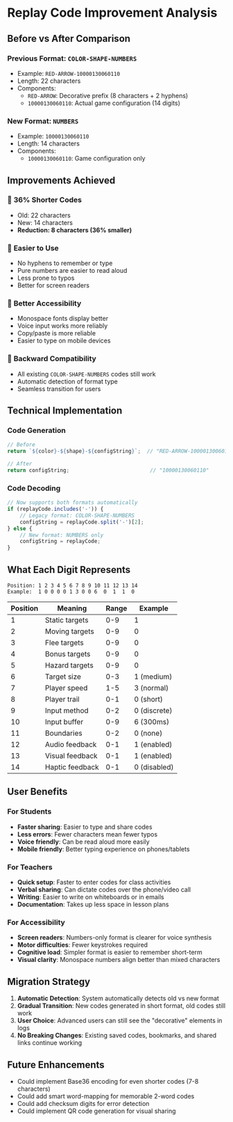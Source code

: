 # Replay Code Improvement Analysis

## Before vs After Comparison

### Previous Format: `COLOR-SHAPE-NUMBERS`
- Example: `RED-ARROW-10000130060110`
- Length: 22 characters
- Components:
  - `RED-ARROW`: Decorative prefix (8 characters + 2 hyphens)
  - `10000130060110`: Actual game configuration (14 digits)

### New Format: `NUMBERS`
- Example: `10000130060110`
- Length: 14 characters
- Components:
  - `10000130060110`: Game configuration only

## Improvements Achieved

### 📏 **36% Shorter Codes**
- Old: 22 characters
- New: 14 characters  
- **Reduction: 8 characters (36% smaller)**

### 🎯 **Easier to Use**
- No hyphens to remember or type
- Pure numbers are easier to read aloud
- Less prone to typos
- Better for screen readers

### 📱 **Better Accessibility**
- Monospace fonts display better
- Voice input works more reliably
- Copy/paste is more reliable
- Easier to type on mobile devices

### 🔄 **Backward Compatibility**
- All existing `COLOR-SHAPE-NUMBERS` codes still work
- Automatic detection of format type
- Seamless transition for users

## Technical Implementation

### Code Generation
```javascript
// Before
return `${color}-${shape}-${configString}`;  // "RED-ARROW-10000130060110"

// After  
return configString;                          // "10000130060110"
```

### Code Decoding
```javascript
// Now supports both formats automatically
if (replayCode.includes('-')) {
    // Legacy format: COLOR-SHAPE-NUMBERS
    configString = replayCode.split('-')[2];
} else {
    // New format: NUMBERS only
    configString = replayCode;
}
```

## What Each Digit Represents

```
Position: 1 2 3 4 5 6 7 8 9 10 11 12 13 14
Example:  1 0 0 0 0 1 3 0 0 6  0  1  1  0
```

| Position | Meaning | Range | Example |
|----------|---------|-------|---------|
| 1 | Static targets | 0-9 | 1 |
| 2 | Moving targets | 0-9 | 0 |
| 3 | Flee targets | 0-9 | 0 |
| 4 | Bonus targets | 0-9 | 0 |
| 5 | Hazard targets | 0-9 | 0 |
| 6 | Target size | 0-3 | 1 (medium) |
| 7 | Player speed | 1-5 | 3 (normal) |
| 8 | Player trail | 0-1 | 0 (short) |
| 9 | Input method | 0-2 | 0 (discrete) |
| 10 | Input buffer | 0-9 | 6 (300ms) |
| 11 | Boundaries | 0-2 | 0 (none) |
| 12 | Audio feedback | 0-1 | 1 (enabled) |
| 13 | Visual feedback | 0-1 | 1 (enabled) |
| 14 | Haptic feedback | 0-1 | 0 (disabled) |

## User Benefits

### For Students
- **Faster sharing**: Easier to type and share codes
- **Less errors**: Fewer characters mean fewer typos
- **Voice friendly**: Can be read aloud more easily
- **Mobile friendly**: Better typing experience on phones/tablets

### For Teachers
- **Quick setup**: Faster to enter codes for class activities
- **Verbal sharing**: Can dictate codes over the phone/video call
- **Writing**: Easier to write on whiteboards or in emails
- **Documentation**: Takes up less space in lesson plans

### For Accessibility
- **Screen readers**: Numbers-only format is clearer for voice synthesis
- **Motor difficulties**: Fewer keystrokes required
- **Cognitive load**: Simpler format is easier to remember short-term
- **Visual clarity**: Monospace numbers align better than mixed characters

## Migration Strategy

1. **Automatic Detection**: System automatically detects old vs new format
2. **Gradual Transition**: New codes generated in short format, old codes still work
3. **User Choice**: Advanced users can still see the "decorative" elements in logs
4. **No Breaking Changes**: Existing saved codes, bookmarks, and shared links continue working

## Future Enhancements

- Could implement Base36 encoding for even shorter codes (7-8 characters)
- Could add smart word-mapping for memorable 2-word codes
- Could add checksum digits for error detection
- Could implement QR code generation for visual sharing
